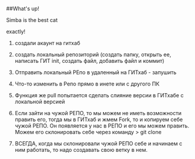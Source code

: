 ##What's up!

Simba is the best cat

exactly!


1. создали акаунт на гитхаб
2. создать локальный репозиторий (создать папку, открыть ее, написать ГИТ init, создать файл, добавить файл и коммит)
3. Отправить локальный РЕпо в удаленный на ГИТхаб - запушить
4. Что-то изменить в Репо прямо в инете или с другого ПК
5. Функция же pull попытается сделать слияние версии в ГИТхабе с локальной версией

6. Если зайти на чужой РЕПО, то мы можем не иметь возможности править его, тогда мы в ГИТхаб и жмем Fork, то и копируем себе чужой РЕПО. Он появляется у нас в РЕПО и его мы можем править. Можем его склонировать себе через команду > git clone
7. ВСЕГДА, когда мы склонировали чужой РЕПО себе и начинаем с ним работать, то надо создавать свою ветку в нем.